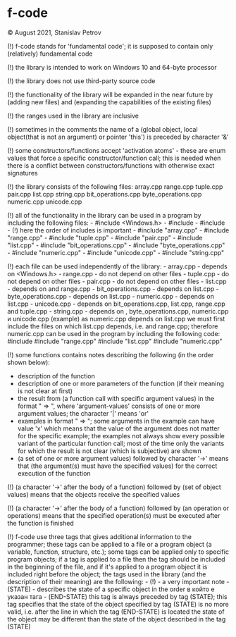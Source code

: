 # f-code

© August 2021, Stanislav Petrov

(!) f-code stands for 'fundamental code'; it is supposed to contain only (relatively) fundamental code 

(!) the library is intended to work on Windows 10 and 64-byte processor 

(!) the library does not use third-party source code

(!) the functionality of the library will be expanded in the near future by (adding new files) and (expanding the capabilities of the existing files)

(!) the ranges used in the library are inclusive 

(!) sometimes in the comments the name of a (global object, local object(that is not an argument) or pointer 'this') is preceded by character '&'

(!) some constructors/functions accept 'activation atoms' - these are enum values that force a specific constructor/function call; this is needed when there is a 
    conflict between constructors/functions with otherwise exact signatures

(!) the library consists of the following files:
    array.cpp
    range.cpp
    tuple.cpp
    pair.cpp
    list.cpp
	string.cpp
    bit_operations.cpp
    byte_operations.cpp
    numeric.cpp
    unicode.cpp

(!) all of the functionality in the library can be used in a program by including the following files:
    - #include <Windows.h>
    - #include <iostream>
    - #include <functional>
    - (!) here the order of includes is important 
    - #include "array.cpp"
    - #include "range.cpp"
    - #include "tuple.cpp"
    - #include "pair.cpp"
    - #include "list.cpp"
    - #include "bit_operations.cpp"
    - #include "byte_operations.cpp"
    - #include "numeric.cpp"
    - #include "unicode.cpp"
    - #include "string.cpp"

(!) each file can be used independently of the library:
    - array.cpp - depends on <Windows.h>
    - range.cpp - do not depend on other files
    - tuple.cpp - do not depend on other files
    - pair.cpp - do not depend on other files
    - list.cpp - depends on <functional> and range.cpp
    - bit_operations.cpp - depends on list.cpp
    - byte_operations.cpp - depends on list.cpp
    - numeric.cpp - depends on list.cpp
    - unicode.cpp - depends on bit_operations.cpp, list.cpp, range.cpp and tuple.cpp
    - string.cpp - depends on <iostream>, byte_operations.cpp, numeric.cpp и unicode.cpp
    (example) as numeric.cpp depends on list.cpp we must first include the files on which list.cpp depends, i.e. <functional> and range.cpp; 
	      therefore numeric.cpp can be used in the program by including the following code:
              #include <functional>
              #include "range.cpp"
              #include "list.cpp"
              #include "numeric.cpp"

(!) some functions contains notes describing the following (in the order shown below):
  - description of the function
  - description of one or more parameters of the function (if their meaning is not clear at first)
  - the result from (a function call with specific argument values) in the format "<argument-values> => <result>", 
    where 'argument-values' consists of one or more argument values; the character '|' means 'or'
  - examples in format "<function-call> => <result>"; some arguments in the example can have value 'x' which means that the value of the argument 
    does not matter for the specific example; the examples not always show every possible variant of the particular function call; most of the time
    only the variants for which the result is not clear (which is subjective) are shown
  - (a set of one or more argument values) followed by character '->' means that (the argument(s) must have the specified values) for the 
    correct execution of the function

(!) (a character '->' after the body of a function) followed by (set of object values) means that the objects receive the specified values

(!) (a character '->' after the body of a function) followed by (an operation or operations) means that the specified operation(s) must be executed after
    the function is finished

(!) f-code use three tags that gives additional information to the programmer; these tags can be applied to a file or
    a program object (a variable, function, structure, etc.); some tags can be applied only to specific program objects;
    if a tag is applied to a file then the tag should be included in the beginning of the file, and if it's applied to a program object it is
	included right before the object; the tags used in the library (and the description of their meaning) are the following:
    - (!) <value> - a very important note
    - (STATE) <value> - describes the state of a specific object in the order в който е указан тага
    - (END-STATE) this tag is always preceded by tag (STATE); this tag specifies that the state of the object specified by tag (STATE) is no more valid, i.e. after the line in which the tag (END-STATE) is 
	  located the state of the object may be different than the state of the object described in the tag (STATE)



